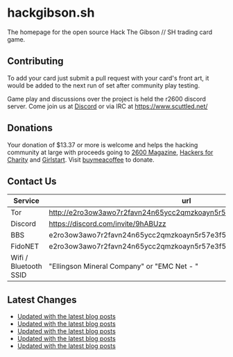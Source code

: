 # hackgibson.sh
The homepage for the open source Hack The Gibson // SH trading card game.


## Contributing

To add your card just submit a pull request with your card's front art, it would be added to the next run of set after community play testing.

Game play and discussions over the project is held the r2600 discord server. Come join us at [Discord](https://discord.com/invite/9hABUzz) or via IRC at https://www.scuttled.net/


## Donations

Your donation of $13.37 or more is welcome and helps the hacking community at large with proceeds going to [2600 Magazine](https://2600.com/), [Hackers for Charity](https://hackersforcharity.org) and [Girlstart](https://girlstart.org).  Visit [buymeacoffee](https://www.buymeacoffee.com/hackgibson.sh) to donate.


## Contact Us

Service | url
-|-
Tor | http://e2ro3ow3awo7r2favn24n65ycc2qmzkoayn5r57e3f56nvjwdcgg32ad.onion
Discord | https://discord.com/invite/9hABUzz
BBS | e2ro3ow3awo7r2favn24n65ycc2qmzkoayn5r57e3f56nvjwdcgg32ad.onion:23
FidoNET | e2ro3ow3awo7r2favn24n65ycc2qmzkoayn5r57e3f56nvjwdcgg32ad.onion:24554
Wifi / Bluetooth SSID | "Ellingson Mineral Company" or "EMC Net - <fidonet address>"

## Latest Changes
<!-- BLOG-POST-LIST:START -->
- [Updated with the latest blog posts](https://github.com/DFW2600/hackgibson.sh/commit/a78b890ea7c63557bb01233b3b8fbf5584079815)
- [Updated with the latest blog posts](https://github.com/DFW2600/hackgibson.sh/commit/b13c1e8e51fd2354b8f584dca8fe97eb6a8475c7)
- [Updated with the latest blog posts](https://github.com/DFW2600/hackgibson.sh/commit/eeb9af001b8e3bcf56a21e2cb18c9a93db2023a3)
- [Updated with the latest blog posts](https://github.com/DFW2600/hackgibson.sh/commit/d62468e206b7fea7a8fac24461e4d7c0b31e9e52)
- [Updated with the latest blog posts](https://github.com/DFW2600/hackgibson.sh/commit/ffa2e71e250e94f85431900dd67a8370230edbf9)
<!-- BLOG-POST-LIST:END -->
